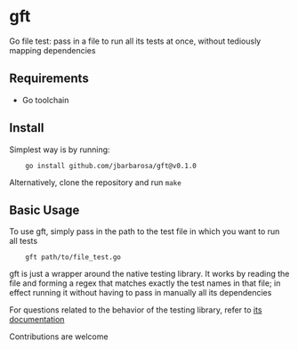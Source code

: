 # gft
Go file test: pass in a file to run all its tests at once, without tediously mapping dependencies

## Requirements
- Go toolchain

## Install
Simplest way is by running:
```
    go install github.com/jbarbarosa/gft@v0.1.0
```
Alternatively, clone the repository and run `make`

## Basic Usage
To use gft, simply pass in the path to the test file in which you want to run all tests
```
    gft path/to/file_test.go
```
gft is just a wrapper around the native testing library. It works by reading the file and forming a regex that matches exactly
the test names in that file; in effect running it without having to pass in manually all its dependencies

For questions related to the behavior of the testing library, refer to [its documentation](https://pkg.go.dev/testing)

Contributions are welcome
